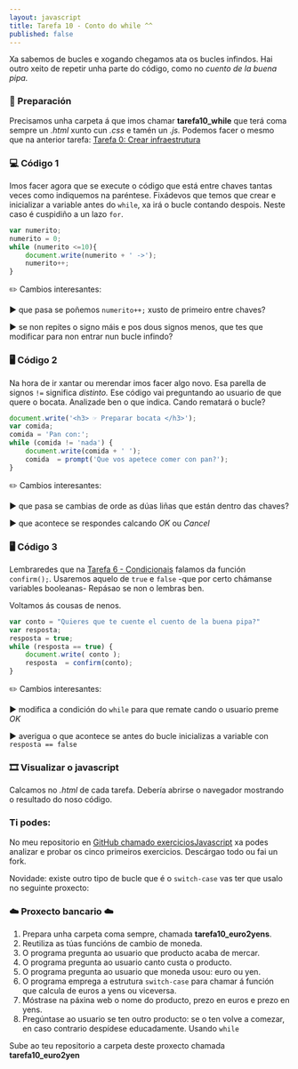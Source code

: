 ```yaml
---
layout: javascript
title: Tarefa 10 - Conto do while ^^
published: false
---
```

Xa sabemos de bucles e xogando chegamos ata os bucles infindos. Hai outro xeito de repetir unha parte do código, como no _cuento de la buena pipa._

### 🧺 Preparación

Precisamos unha carpeta á que imos chamar **tarefa10_while** que terá coma sempre un *.html* xunto cun *.css* e tamén un *.js.* Podemos facer o mesmo que na anterior tarefa: [ Tarefa 0: Crear infraestrutura](../t0)


### 💻 Código 1 
Imos facer agora que se execute o código que está entre chaves  tantas veces como indiquemos na paréntese. Fixádevos que temos que crear e inicializar a variable antes do `while`, xa irá o bucle contando despois. Neste caso é cuspidiño a un lazo `for`.

```js
var numerito;
numerito = 0;
while (numerito <=10){
	document.write(numerito + ' ->');
	numerito++;
}
```
 ✏️ Cambios interesantes: 

► que pasa se poñemos `numerito++;` xusto de primeiro entre chaves?

► se non repites o signo máis e pos dous signos menos, que tes que modificar para non entrar nun bucle infindo?


### 🖥 Código 2

Na hora de ir xantar ou merendar imos facer algo novo. Esa parella de signos `!=` significa _distinto._ Ese código vai preguntando ao usuario de que quere o bocata. Analizade ben o que indica. Cando rematará o bucle?

```js
document.write('<h3> ☞ Preparar bocata </h3>');
var comida;
comida = 'Pan con:';
while (comida != 'nada') {
	document.write(comida + ' ');
	comida  = prompt('Que vos apetece comer con pan?');
}
```

✏️ Cambios interesantes: 

► que pasa se cambias de orde as dúas liñas que están dentro das chaves?

► que acontece se respondes calcando *OK* ou *Cancel*

### 🖥 Código 3
Lembraredes que na [ Tarefa 6 - Condicionais](../t6) falamos da función `confirm();`. Usaremos aquelo de `true` e `false` -que por certo chámanse variables booleanas- Repásao se non o lembras ben. 

Voltamos ás cousas de nenos. 

```js
var conto = "Quieres que te cuente el cuento de la buena pipa?"
var resposta;
resposta = true;
while (resposta == true) {
	document.write( conto );
	resposta  = confirm(conto);
}
```

✏️ Cambios interesantes: 

► modifica a condición do `while` para que remate cando o usuario preme *OK*

► averigua o que acontece se antes do bucle inicializas a variable con `resposta == false`


### 🎞 Visualizar o javascript

Calcamos no *.html*  de cada tarefa. Debería abrirse o navegador mostrando o resultado do noso código.


### Ti podes:

No meu repositorio en [GitHub chamado exerciciosJavascript](https://github.com/irocho/exerciciosJavascript) xa podes analizar e probar os cinco primeiros exercicios. Descárgao todo ou fai un fork.

Novidade: existe outro tipo de bucle que é o `switch-case` vas ter que usalo no seguinte proxecto:

### ☁️   Proxecto bancario  ☁️

1. Prepara unha carpeta coma sempre, chamada **tarefa10_euro2yens**.
2. Reutiliza as túas funcións de cambio de moneda. 
3. O programa pregunta ao usuario que producto acaba de mercar. 
4. O programa pregunta ao usuario canto custa o producto.
5. O programa pregunta ao usuario  que moneda usou: euro ou yen.
6. O programa emprega a estrutura `switch-case` para chamar á función que calcula de euros a yens ou viceversa.
7. Móstrase na páxina web o nome do producto, prezo en euros e prezo en yens.
8. Pregúntase ao usuario se ten outro producto: se o ten volve a comezar, en caso contrario despídese educadamente. Usando `while`

Sube ao teu repositorio a carpeta deste proxecto chamada **tarefa10_euro2yen**







